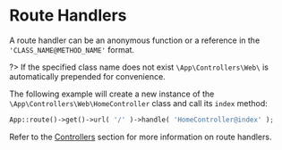 # Route Handlers

A route handler can be an anonymous function or a reference in the `'CLASS_NAME@METHOD_NAME'` format.

?> If the specified class name does not exist `\App\Controllers\Web\` is automatically prepended for convenience.

The following example will create a new instance of the `\App\Controllers\Web\HomeController` class and call its `index` method:

```php
App::route()->get()->url( '/' )->handle( 'HomeController@index' );
```

Refer to the [Controllers](/framework/routing/controllers) section for more information on route handlers.
